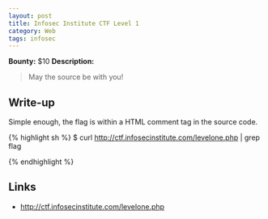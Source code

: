 ```yaml
---
layout: post
title: Infosec Institute CTF Level 1
category: Web
tags: infosec
---
```


**Bounty:** $10
**Description:**

> May the source be with you!

## Write-up

Simple enough, the flag is within a HTML comment tag in the source code.

{% highlight sh %}
$ curl http://ctf.infosecinstitute.com/levelone.php | grep flag  
<!-- infosec_flagis_welcome -->  
{% endhighlight %}

## Links

* <http://ctf.infosecinstitute.com/levelone.php>
